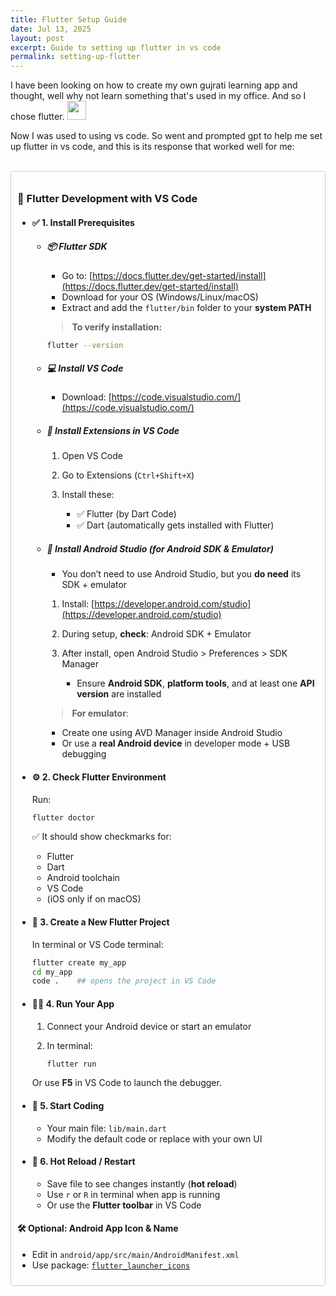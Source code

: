 ```yaml
---
title: Flutter Setup Guide
date: Jul 13, 2025
layout: post
excerpt: Guide to setting up flutter in vs code
permalink: setting-up-flutter
---
```


I have been looking on how to create my own gujrati learning app and thought, well why not learn something that's used in my office. And so I chose flutter. <img src="{{ '/assets/imgs/setting-up-flutter.png' | relative_url }}" width=30 height=30/>

Now I was used to using vs code. So went and prompted gpt to help me set up flutter in vs code, and this is its response that worked well for me:

<br>

<div style="border:1px solid #ccc; padding:10px; border-radius:5px"  markdown="1">

### 🚀 Flutter Development with **VS Code**

- #### ✅ 1. **Install Prerequisites**

  - ##### 📦 Flutter SDK

    - Go to: [https://docs.flutter.dev/get-started/install](https://docs.flutter.dev/get-started/install)
    - Download for your OS (Windows/Linux/macOS)
    - Extract and add the `flutter/bin` folder to your **system PATH**

    > **To verify installation:**

    ```bash
    flutter --version
    ```

  - ##### 💻 Install VS Code

    - Download: [https://code.visualstudio.com/](https://code.visualstudio.com/)

  - ##### 🧩 Install Extensions in VS Code

    1.  Open VS Code
    2.  Go to Extensions (`Ctrl+Shift+X`)
    3.  Install these:

        - ✅ Flutter (by Dart Code)
        - ✅ Dart (automatically gets installed with Flutter)

  - ##### 📱 Install Android Studio (for Android SDK & Emulator)

    - You don’t need to use Android Studio, but you **do need** its SDK + emulator

    1.  Install: [https://developer.android.com/studio](https://developer.android.com/studio)
    2.  During setup, **check**: Android SDK + Emulator
    3.  After install, open Android Studio > Preferences > SDK Manager

        - Ensure **Android SDK**, **platform tools**, and at least one **API version** are installed

    > **For emulator**:

    - Create one using AVD Manager inside Android Studio
    - Or use a **real Android device** in developer mode + USB debugging

- #### ⚙️ 2. **Check Flutter Environment**

  Run:

  ```bash
  flutter doctor
  ```

  ✅ It should show checkmarks for:

  - Flutter
  - Dart
  - Android toolchain
  - VS Code
  - (iOS only if on macOS)

- #### 📁 3. **Create a New Flutter Project**

  In terminal or VS Code terminal:

  ```bash
  flutter create my_app
  cd my_app
  code .    ## opens the project in VS Code
  ```

- #### 👨‍💻 4. **Run Your App**

  1. Connect your Android device or start an emulator
  2. In terminal:

     ```bash
     flutter run
     ```

  Or use **F5** in VS Code to launch the debugger.

- #### 📂 5. **Start Coding**

  - Your main file: `lib/main.dart`
  - Modify the default code or replace with your own UI

- #### 🔁 6. **Hot Reload / Restart**

  - Save file to see changes instantly (**hot reload**)
  - Use `r` or `R` in terminal when app is running
  - Or use the **Flutter toolbar** in VS Code

#### 🛠 Optional: Android App Icon & Name

- Edit in `android/app/src/main/AndroidManifest.xml`
- Use package: [`flutter_launcher_icons`](https://pub.dev/packages/flutter_launcher_icons)

</div>
